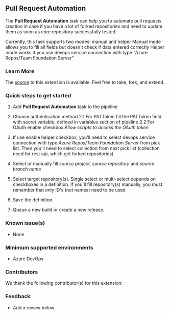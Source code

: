 
## Pull Request Automation ##

The **Pull Request Automation** task can help you to automate pull requests creation in case if you have a lot of forked repositories and need to update them as soon as core repository successfully tested.

Currently, this task supports two modes: manual and helper
Manual mode allows you to fill all fields but doesn't check if data entered correctly
Helper mode works if you use devops service connection with type "Azure Repos/Team Foundation Server"


### Learn More
The [source](https://eshopworld.visualstudio.com/evo-core/_git/devops-vstsautopr) to this extension is available. Feel free to take, fork, and extend.

  ### Quick steps to get started ###
 
1. Add **Pull Request Automation** task to the pipeline

2. Choose authentication method 
2.1 For PATToken fill the PATToken field with secret variable, defined in variables section of pipeline
2.2 For OAuth enable checkbox  *Allow scripts to access the OAuth token*

3. If use enable helper checkbox, you'll need to select devops service connection with type *Azure Repos/Team Foundation Server* from pick list. Then you'll need to select collection from next pick list (collection need for rest api, which get forked repositories)

4. Select or manually fill *source project*, *source repository* and *source branch name*

5. Select target repository(s). Single select or multi-select depends on checkboxes in a definition. If you'll fill repository(s) manually, you must remember that only ID's (not names) need to be used

6. Save the definition.

6. Queue a new build or create a new release.

  

### Known issue(s)
- None

### Minimum supported environments ###
- Azure DevOps

  

### Contributors ###
We thank the following contributor(s) for this extension:

  

### Feedback ###
- Add a review below.